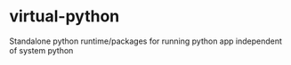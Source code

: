 # virtual-python
Standalone python runtime/packages for running python app independent of system python
